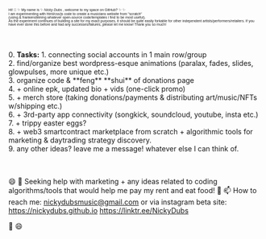 <span style="font-size:7px; font-family:helvetica,lucida;">Hi! 👋 ✨
My name is ✨ _Nicky Dubs_ , welcome to my space on GitHub?  ✨ ✨
  <br>
I am experimenting with html/css/js code to create a musicians website from "scratch"
  <br> 
(using & frankensteining whatever open-source code/templates i find to be most useful). 
  <br>
As the experiment continues of building a site for my exact purposes, it should be quite easily forkable for other independent artists/performers/retailers. 
If you have ever done this before and had any successes/failures, please let me know!  Thank you so much! 

<br>  
<br>
0. <b>Tasks:</b>
1. connecting social accounts in 1 main row/group<br>
2. find/organize best wordpress-esque animations (paralax, fades, slides, glowpulses, more unique etc.)<br>
3. organize code & **feng** **shui** of donations page<br>
4. + online epk, updated bio + vids (one-click promo)<br>
5. + merch store (taking donations/payments & distributing art/music/NFTs w/shipping etc.)<br>
6. + 3rd-party app connectivity (songkick, soundcloud, youtube, insta etc.)<br>
7. + trippy easter eggs?<br>
8. + web3 smartcontract marketplace from scratch + algorithmic tools for marketing & daytrading strategy discovery.<br>
9. any other ideas?  leave me a message!  whatever else I can think of. <br><br><br>
  
😄 🤔 Seeking help with marketing + any ideas related to coding algorithms/tools that would help me pay my rent and eat food!
💬 📫 How to reach me: nickydubsmusic@gmail.com or via instagram
beta site: https://nickydubs.github.io 
https://linktr.ee/NickyDubs

<!-- ⚡⚡⚡⚡⚡⚡⚡⚡⚡ Fun fact: farts & penises are the best  ⚡⚡⚡⚡⚡
**nickydubs/nickydubs** is a ✨ _special_ ✨ repository because its `README.md` (this file) appears on your GitHub profile.
Here are some ideas to get you started:
-->
👯
😄 
<!---->
